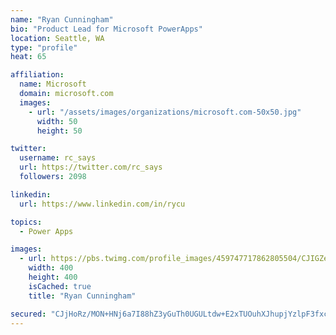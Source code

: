 ```yaml
---
name: "Ryan Cunningham"
bio: "Product Lead for Microsoft PowerApps"
location: Seattle, WA
type: "profile"
heat: 65

affiliation:
  name: Microsoft
  domain: microsoft.com
  images:
    - url: "/assets/images/organizations/microsoft.com-50x50.jpg"
      width: 50
      height: 50

twitter:
  username: rc_says
  url: https://twitter.com/rc_says
  followers: 2098

linkedin:
  url: https://www.linkedin.com/in/rycu

topics:
  - Power Apps

images:
  - url: https://pbs.twimg.com/profile_images/459747717862805504/CJIGZejd_400x400.png
    width: 400
    height: 400
    isCached: true
    title: "Ryan Cunningham"

secured: "CJjHoRz/MON+HNj6a7I88hZ3yGuTh0UGULtdw+E2xTUOuhXJhupjYzlpF3fxc3dJT5/huRb7F9cuDv1osJhhj7daFhsqPfccw0Jezh1QFvKWEBZD1OVleJbbdyoR02RDgPSZ5ZYVqytFzhxGFCQ3pTssVdXJ7cmO/EtrcW4YlM2yMF0958/GROT+CF5FqQcnNYn8Zdp6h7gBzPPFf8xGmfmNSxB21jx8UNu0m+Tqh/3z3RUq7Rbh/kPcFYNpI7lBrdRwZxv5KULnc9j2QHi2KVTwu6WTrLzJEOirSCPL2ExxsrU2sl9ghlMVrHNrc1lpBJRkFmVgYIFzkf4lbHhjjqO3IdJ6/+hTEz4fdkPFtTdaOKNkrvPR+wAVD8IZYnIVeQeE7NCk/KSMR6SqG1psko6V/mmR5JW7VliPidvPGjc=;ALSshwYOhjrnf7m2y0966g=="
---
```


